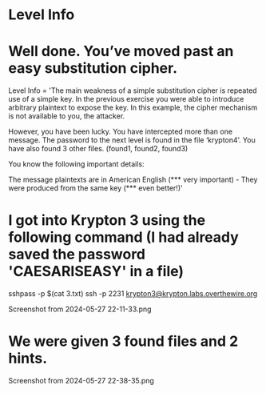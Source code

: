 # Level Info
# Well done. You’ve moved past an easy substitution cipher.

Level Info = 'The main weakness of a simple substitution cipher is repeated use of a simple key. 
In the previous exercise you were able to introduce arbitrary plaintext to expose the key. 
In this example, the cipher mechanism is not available to you, the attacker.

However, you have been lucky. You have intercepted more than one message. 
The password to the next level is found in the file ‘krypton4’. You have also found 3 other files. (found1, found2, found3)

You know the following important details:

The message plaintexts are in American English (*** very important) - They were produced from the same key (*** even better!)'

# I got into Krypton 3 using the following command (I had already saved the password 'CAESARISEASY' in a file)

sshpass -p $(cat 3.txt) ssh -p 2231 krypton3@krypton.labs.overthewire.org

Screenshot from 2024-05-27 22-11-33.png

# We were given 3 found files and 2 hints.

Screenshot from 2024-05-27 22-38-35.png


